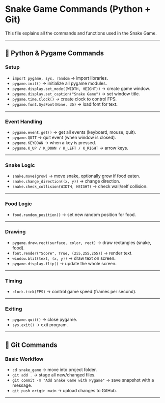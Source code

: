 # Snake Game Commands (Python + Git)

This file explains all the commands and functions used in the Snake Game.

---

## 🐍 Python & Pygame Commands

### Setup
- `import pygame, sys, random` → import libraries.
- `pygame.init()` → initialize all pygame modules.
- `pygame.display.set_mode((WIDTH, HEIGHT))` → create game window.
- `pygame.display.set_caption("Snake Game")` → set window title.
- `pygame.time.Clock()` → create clock to control FPS.
- `pygame.font.SysFont(None, 35)` → load font for text.

---

### Event Handling
- `pygame.event.get()` → get all events (keyboard, mouse, quit).
- `pygame.QUIT` → quit event (when window is closed).
- `pygame.KEYDOWN` → when a key is pressed.
- `pygame.K_UP / K_DOWN / K_LEFT / K_RIGHT` → arrow keys.

---

### Snake Logic
- `snake.move(grow)` → move snake, optionally grow if food eaten.
- `snake.change_direction((x, y))` → change direction.
- `snake.check_collision(WIDTH, HEIGHT)` → check wall/self collision.

---

### Food Logic
- `food.random_position()` → set new random position for food.

---

### Drawing
- `pygame.draw.rect(surface, color, rect)` → draw rectangles (snake, food).
- `font.render("Score", True, (255,255,255))` → render text.
- `window.blit(text, (x, y))` → draw text on screen.
- `pygame.display.flip()` → update the whole screen.

---

### Timing
- `clock.tick(FPS)` → control game speed (frames per second).

---

### Exiting
- `pygame.quit()` → close pygame.
- `sys.exit()` → exit program.

---

## 🐙 Git Commands

### Basic Workflow
- `cd snake_game` → move into project folder.
- `git add .` → stage all new/changed files.
- `git commit -m "Add Snake Game with Pygame"` → save snapshot with a message.
- `git push origin main` → upload changes to GitHub.

---
